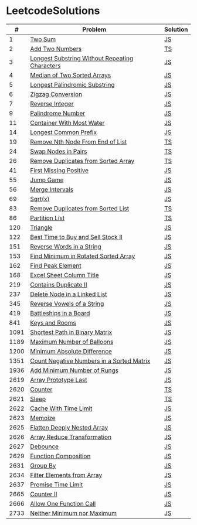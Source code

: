 # LeetcodeSolutions

| #    | Problem                                                                                                                         | Solution                                                                                                                  |
| ---- | ------------------------------------------------------------------------------------------------------------------------------- | ------------------------------------------------------------------------------------------------------------------------- |
| 1    | [Two Sum](https://leetcode.com/problems/two-sum/)                                                                               | [JS](https://github.com/MohammadJB/LeetcodeSolutions/blob/master/solutions/twoSum.js)                                     |
| 2    | [Add Two Numbers](https://leetcode.com/problems/add-two-numbers/)                                                               | [TS](https://github.com/MohammadJB/LeetcodeSolutions/blob/master/solutions/addTwoNumbers.ts)                              |
| 3    | [Longest Substring Without Repeating Characters](https://leetcode.com/problems/longest-substring-without-repeating-characters/) | [JS](https://github.com/MohammadJB/LeetcodeSolutions/blob/master/solutions/longestSubstringWithoutRepeatingCharacters.js) |
| 4    | [Median of Two Sorted Arrays](https://leetcode.com/problems/median-of-two-sorted-arrays/)                                       | [JS](https://github.com/MohammadJB/LeetcodeSolutions/blob/master/solutions/medianOfTwoSortedArrays.js)                    |
| 5    | [Longest Palindromic Substring](https://leetcode.com/problems/longest-palindromic-substring/)                                   | [JS](https://github.com/MohammadJB/LeetcodeSolutions/blob/master/solutions/longestPalindromicSubstring.js)                |
| 6    | [Zigzag Conversion](https://leetcode.com/problems/zigzag-conversion/)                                                           | [JS](https://github.com/MohammadJB/LeetcodeSolutions/blob/master/solutions/zigzagConversion.js)                           |
| 7    | [Reverse Integer](https://leetcode.com/problems/reverse-integer/)                                                               | [JS](https://github.com/MohammadJB/LeetcodeSolutions/blob/master/solutions/reverseInteger.js)                             |
| 9    | [Palindrome Number](https://leetcode.com/problems/palindrome-number/)                                                           | [JS](https://github.com/MohammadJB/LeetcodeSolutions/blob/master/solutions/palindromeNumber.js)                           |
| 11   | [Container With Most Water](https://leetcode.com/problems/container-with-most-water/)                                           | [JS](https://github.com/MohammadJB/LeetcodeSolutions/blob/master/solutions/containerWithMostWater.js)                     |
| 14   | [Longest Common Prefix](https://leetcode.com/problems/longest-common-prefix/)                                                   | [JS](https://github.com/MohammadJB/LeetcodeSolutions/blob/master/solutions/longestCommonPrefix.js)                        |
| 19   | [Remove Nth Node From End of List](https://leetcode.com/problems/remove-nth-node-from-end-of-list/)                             | [TS](https://github.com/MohammadJB/LeetcodeSolutions/blob/master/solutions/removeNthNodeFromEndOfList.ts)                 |
| 24   | [Swap Nodes in Pairs](https://leetcode.com/problems/swap-nodes-in-pairs/)                                                       | [TS](https://github.com/MohammadJB/LeetcodeSolutions/blob/master/solutions/swapNodesInPairs.ts)                           |
| 26   | [Remove Duplicates from Sorted Array](https://leetcode.com/problems/remove-duplicates-from-sorted-array/)                       | [TS](https://github.com/MohammadJB/LeetcodeSolutions/blob/master/solutions/removeDuplicatesFromSortedArray.ts)            |
| 41   | [First Missing Positive](https://leetcode.com/problems/first-missing-positive/)                                                 | [JS](https://github.com/MohammadJB/LeetcodeSolutions/blob/master/solutions/firstMissingPositive.js)                       |
| 55   | [Jump Game](https://leetcode.com/problems/jump-game/)                                                                           | [JS](https://github.com/MohammadJB/LeetcodeSolutions/blob/master/solutions/jumpGame.js)                                   |
| 56   | [Merge Intervals](https://leetcode.com/problems/merge-intervals/)                                                               | [JS](https://github.com/MohammadJB/LeetcodeSolutions/blob/master/solutions/mergeIntervals.js)                             |
| 69   | [Sqrt(x)](https://leetcode.com/problems/sqrtx/)                                                                                 | [JS](https://github.com/MohammadJB/LeetcodeSolutions/blob/master/solutions/sqrt.js)                                       |
| 83   | [Remove Duplicates from Sorted List](https://leetcode.com/problems/remove-duplicates-from-sorted-list/)                         | [TS](https://github.com/MohammadJB/LeetcodeSolutions/blob/master/solutions/removeDuplicatesFromSortedList.ts)             |
| 86   | [Partition List](https://leetcode.com/problems/partition-list/)                                                                 | [TS](https://github.com/MohammadJB/LeetcodeSolutions/blob/master/solutions/partitionList.ts)                              |
| 120  | [Triangle](https://leetcode.com/problems/triangle/)                                                                             | [JS](https://github.com/MohammadJB/LeetcodeSolutions/blob/master/solutions/triangle.js)                                   |
| 122  | [Best Time to Buy and Sell Stock II](https://leetcode.com/problems/best-time-to-buy-and-sell-stock-ii/)                         | [JS](https://github.com/MohammadJB/LeetcodeSolutions/blob/master/solutions/bestTimeToBuyAndSellStockII.js)                |
| 151  | [Reverse Words in a String](https://leetcode.com/problems/reverse-words-in-a-string/)                                           | [JS](https://github.com/MohammadJB/LeetcodeSolutions/blob/master/solutions/reverseWordsInAString.js)                      |
| 153  | [Find Minimum in Rotated Sorted Array](https://leetcode.com/problems/find-minimum-in-rotated-sorted-array/)                     | [JS](https://github.com/MohammadJB/LeetcodeSolutions/blob/master/solutions/findMinimumInRotatedSortedArray.js)            |
| 162  | [Find Peak Element](https://leetcode.com/problems/find-peak-element/)                                                           | [JS](https://github.com/MohammadJB/LeetcodeSolutions/blob/master/solutions/findPeakElement.js)                            |
| 168  | [Excel Sheet Column Title](https://leetcode.com/problems/excel-sheet-column-title/)                                             | [JS](https://github.com/MohammadJB/LeetcodeSolutions/blob/master/solutions/excelSheetColumnTitle.js)                      |
| 219  | [Contains Duplicate II](https://leetcode.com/problems/contains-duplicate-ii/)                                                   | [JS](https://github.com/MohammadJB/LeetcodeSolutions/blob/master/solutions/containsDuplicateII.js)                        |
| 237  | [Delete Node in a Linked List](https://leetcode.com/problems/delete-node-in-a-linked-list/)                                     | [JS](https://github.com/MohammadJB/LeetcodeSolutions/blob/master/solutions/deleteNodeInALinkedList.js)                    |
| 345  | [Reverse Vowels of a String](https://leetcode.com/problems/reverse-vowels-of-a-string/)                                         | [JS](https://github.com/MohammadJB/LeetcodeSolutions/blob/master/solutions/reverseVowelsOfAString.js)                     |
| 419  | [Battleships in a Board](https://leetcode.com/problems/battleships-in-a-board/description/)                                     | [JS](https://github.com/MohammadJB/LeetcodeSolutions/blob/master/solutions/battleshipsInABoard.js)                        |
| 841  | [Keys and Rooms](https://leetcode.com/problems/keys-and-rooms/)                                                                 | [JS](https://github.com/MohammadJB/LeetcodeSolutions/blob/master/solutions/keysAndRooms.js)                               |
| 1091 | [Shortest Path in Binary Matrix](https://leetcode.com/problems/shortest-path-in-binary-matrix/)                                 | [JS](https://github.com/MohammadJB/LeetcodeSolutions/blob/master/solutions/shortestPathInBinaryMatrix.js)                 |
| 1189 | [Maximum Number of Balloons](https://leetcode.com/problems/maximum-number-of-balloons/)                                         | [JS](https://github.com/MohammadJB/LeetcodeSolutions/blob/master/solutions/maximumNumberOfBallons.js)                     |
| 1200 | [Minimum Absolute Difference](https://leetcode.com/problems/minimum-absolute-difference/)                                       | [JS](https://github.com/MohammadJB/LeetcodeSolutions/blob/master/solutions/minimumAbsoluteDifference.js)                  |
| 1351 | [Count Negative Numbers in a Sorted Matrix](https://leetcode.com/problems/count-negative-numbers-in-a-sorted-matrix/)           | [JS](https://github.com/MohammadJB/LeetcodeSolutions/blob/master/solutions/countNegativeNumbersInASortedMatrix.js)        |
| 1936 | [Add Minimum Number of Rungs](https://leetcode.com/problems/add-minimum-number-of-rungs/)                                       | [JS](https://github.com/MohammadJB/LeetcodeSolutions/blob/master/solutions/addMinimumNumberOfRungs.js)                    |
| 2619 | [Array Prototype Last](https://leetcode.com/problems/array-prototype-last/)                                                     | [JS](https://github.com/MohammadJB/LeetcodeSolutions/blob/master/solutions/arrayPrototypeLast.js)                         |
| 2620 | [Counter](https://leetcode.com/problems/counter/)                                                                               | [TS](https://github.com/MohammadJB/LeetcodeSolutions/blob/master/solutions/counter.ts)                                    |
| 2621 | [Sleep](https://leetcode.com/problems/sleep/)                                                                                   | [TS](https://github.com/MohammadJB/LeetcodeSolutions/blob/master/solutions/sleep.ts)                                      |
| 2622 | [Cache With Time Limit](https://leetcode.com/problems/cache-with-time-limit/)                                                   | [JS](https://github.com/MohammadJB/LeetcodeSolutions/blob/master/solutions/cacheWithTimeLimit.js)                         |
| 2623 | [Memoize](https://leetcode.com/problems/memoize/)                                                                               | [JS](https://github.com/MohammadJB/LeetcodeSolutions/blob/master/solutions/memoize.js)                                    |
| 2625 | [Flatten Deeply Nested Array](https://leetcode.com/problems/flatten-deeply-nested-array/)                                       | [JS](https://github.com/MohammadJB/LeetcodeSolutions/blob/master/solutions/flattenDeeplyNestedArray.js)                   |
| 2626 | [Array Reduce Transformation](https://leetcode.com/problems/array-reduce-transformation/)                                       | [JS](https://github.com/MohammadJB/LeetcodeSolutions/blob/master/solutions/arrayReduceTransformation.js)                  |
| 2627 | [Debounce](https://leetcode.com/problems/debounce/)                                                                             | [JS](https://github.com/MohammadJB/LeetcodeSolutions/blob/master/solutions/debounce.js)                                   |
| 2629 | [Function Composition](https://leetcode.com/problems/function-composition/)                                                     | [JS](https://github.com/MohammadJB/LeetcodeSolutions/blob/master/solutions/functionComposition.js)                        |
| 2631 | [Group By](https://leetcode.com/problems/group-by/)                                                                             | [JS](https://github.com/MohammadJB/LeetcodeSolutions/blob/master/solutions/groupBy.js)                                    |
| 2634 | [Filter Elements from Array](https://leetcode.com/problems/filter-elements-from-array/)                                         | [JS](https://github.com/MohammadJB/LeetcodeSolutions/blob/master/solutions/filterElementsFromArray.js)                    |
| 2637 | [Promise Time Limit](https://leetcode.com/problems/promise-time-limit/)                                                         | [JS](https://github.com/MohammadJB/LeetcodeSolutions/blob/master/solutions/promiseTimeLimit.js)                           |
| 2665 | [Counter II](https://leetcode.com/problems/counter-ii/)                                                                         | [JS](https://github.com/MohammadJB/LeetcodeSolutions/blob/master/solutions/counterII.js)                                  |
| 2666 | [Allow One Function Call](https://leetcode.com/problems/allow-one-function-call/)                                               | [JS](https://github.com/MohammadJB/LeetcodeSolutions/blob/master/solutions/allowOneFunctionCall.js)                       |
| 2733 | [Neither Minimum nor Maximum](https://leetcode.com/problems/neither-minimum-nor-maximum/)                                       | [JS](https://github.com/MohammadJB/LeetcodeSolutions/blob/master/solutions/nietherMinimumNorMaximum.js)                   |
